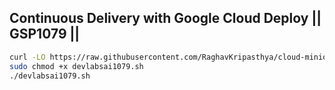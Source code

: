 ## Continuous Delivery with Google Cloud Deploy || GSP1079 || 


```bash
curl -LO https://raw.githubusercontent.com/RaghavKripasthya/cloud-minions/refs/main/Continuous%20Delivery%20with%20Google%20Cloud%20Deploy%201079/devlabsai1079.sh
sudo chmod +x devlabsai1079.sh
./devlabsai1079.sh
```

</div>


